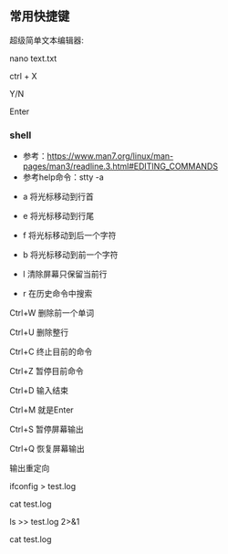 ## 常用快捷键

超级简单文本编辑器:

nano text.txt

ctrl + X

Y/N

Enter

### shell
- 参考：https://www.man7.org/linux/man-pages/man3/readline.3.html#EDITING_COMMANDS
- 参考help命令：stty -a

+ a 将光标移动到行首
+ e 将光标移动到行尾
+ f 将光标移动到后一个字符
+ b 将光标移动到前一个字符

+ l 清除屏幕只保留当前行
+ r 在历史命令中搜索

Ctrl+W 删除前一个单词

Ctrl+U 删除整行

Ctrl+C 终止目前的命令

Ctrl+Z 暂停目前命令

Ctrl+D 输入结束

Ctrl+M 就是Enter

Ctrl+S 暂停屏幕输出

Ctrl+Q 恢复屏幕输出


输出重定向

ifconfig > test.log

cat test.log

ls >> test.log 2>&1

cat test.log
